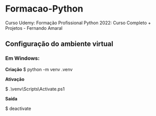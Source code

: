 # Formacao-Python
Curso Udemy: Formação Profissional Python 2022: Curso Completo + Projetos - Fernando Amaral




## Configuração do ambiente virtual 

### Em Windows:


**Criação**
$ python -m venv .venv



**Ativação**

$ .\venv\Scripts\Activate.ps1


**Saída** 

 $ deactivate
